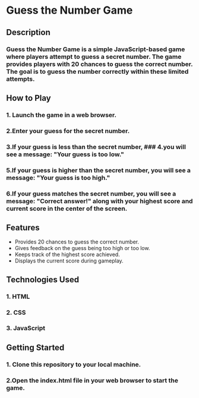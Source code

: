 # Guess the Number Game

## Description

### Guess the Number Game is a simple JavaScript-based game where players attempt to guess a secret number. The game provides players with 20 chances to guess the correct number. The goal is to guess the number correctly within these limited attempts.

## How to Play

### 1. Launch the game in a web browser.

### 2.Enter your guess for the secret number.

### 3.If your guess is less than the secret number, ### 4.you will see a message: "Your guess is too low."

### 5.If your guess is higher than the secret number, you will see a message: "Your guess is too high."

### 6.If your guess matches the secret number, you will see a message: "Correct answer!" along with your highest score and current score in the center of the screen.

## Features

- Provides 20 chances to guess the correct number.
- Gives feedback on the guess being too high or too low.
- Keeps track of the highest score achieved.
- Displays the current score during gameplay.

## Technologies Used

### 1. HTML

### 2. CSS

### 3. JavaScript

## Getting Started

### 1. Clone this repository to your local machine.

### 2.Open the index.html file in your web browser to start the game.
